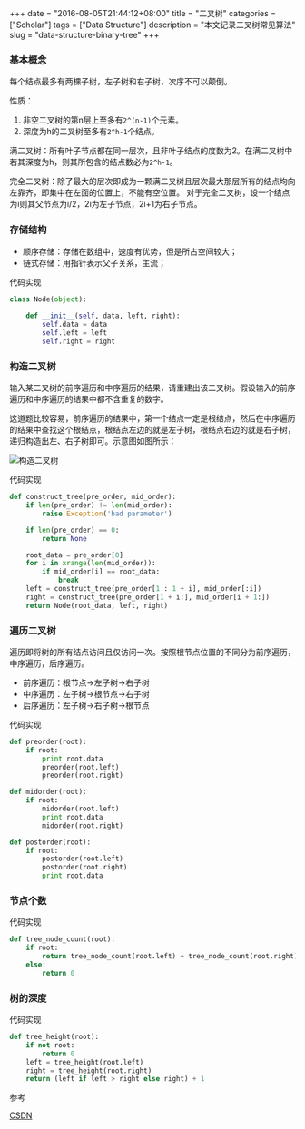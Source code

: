+++
date = "2016-08-05T21:44:12+08:00"
title = "二叉树"
categories = ["Scholar"]
tags = ["Data Structure"]
description = "本文记录二叉树常见算法"
slug = "data-structure-binary-tree"
+++

### 基本概念

每个结点最多有两棵子树，左子树和右子树，次序不可以颠倒。

性质：

1. 非空二叉树的第n层上至多有`2^(n-1)`个元素。
2. 深度为h的二叉树至多有`2^h-1`个结点。

满二叉树：所有叶子节点都在同一层次，且非叶子结点的度数为2。在满二叉树中若其深度为h，则其所包含的结点数必为`2^h-1`。

完全二叉树：除了最大的层次即成为一颗满二叉树且层次最大那层所有的结点均向左靠齐，即集中在左面的位置上，不能有空位置。
对于完全二叉树，设一个结点为i则其父节点为i/2，2i为左子节点，2i+1为右子节点。

### 存储结构

* 顺序存储：存储在数组中，速度有优势，但是所占空间较大；
* 链式存储：用指针表示父子关系，主流；

代码实现

```python
class Node(object):
    
    def __init__(self, data, left, right):
        self.data = data
        self.left = left
        self.right = right
```

### 构造二叉树

输入某二叉树的前序遍历和中序遍历的结果，请重建出该二叉树。假设输入的前序遍历和中序遍历的结果中都不含重复的数字。

这道题比较容易，前序遍历的结果中，第一个结点一定是根结点，然后在中序遍历的结果中查找这个根结点，根结点左边的就是左子树，根结点右边的就是右子树，递归构造出左、右子树即可。示意图如图所示：

![构造二叉树](/images/binary-tree-create.png "Binary-tree-create")

代码实现

```python
def construct_tree(pre_order, mid_order):
    if len(pre_order) != len(mid_order):
        raise Exception('bad parameter')

    if len(pre_order) == 0:
        return None

    root_data = pre_order[0]
    for i in xrange(len(mid_order)):
        if mid_order[i] == root_data:
            break
    left = construct_tree(pre_order[1 : 1 + i], mid_order[:i])
    right = construct_tree(pre_order[1 + i:], mid_order[i + 1:])
    return Node(root_data, left, right)
```

### 遍历二叉树

遍历即将树的所有结点访问且仅访问一次。按照根节点位置的不同分为前序遍历，中序遍历，后序遍历。

* 前序遍历：根节点->左子树->右子树
* 中序遍历：左子树->根节点->右子树
* 后序遍历：左子树->右子树->根节点

代码实现

```python
def preorder(root):
    if root:
        print root.data
        preorder(root.left)
        preorder(root.right)

def midorder(root):
    if root:
        midorder(root.left)
        print root.data
        midorder(root.right)

def postorder(root):
    if root:
        postorder(root.left)
        postorder(root.right)
        print root.data
```

### 节点个数

代码实现

```python
def tree_node_count(root):
    if root:
        return tree_node_count(root.left) + tree_node_count(root.right) + 1
    else:
        return 0
```

### 树的深度

代码实现

```python
def tree_height(root):
    if not root:
        return 0
    left = tree_height(root.left)
    right = tree_height(root.right)
    return (left if left > right else right) + 1
```

参考

[CSDN](http://blog.csdn.net/fansongy/article/details/6798278)
